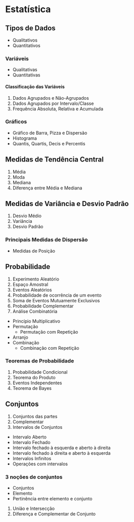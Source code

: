 # Estatística

## Tipos de Dados 
- Qualitativos
- Quantitativos 

### Variáveis 
- Qualitativas
- Quantitativas 

#### Classificação das Variáveis 
1. Dados Agrupados e Não-Agrupados
2. Dados Agrupados por Intervalo/Classe
3. Frequência Absoluta, Relativa e Acumulada 

### Gráficos
- Gráfico de Barra, Pizza e Dispersão
- Histograma
- Quantis, Quartis, Decis e Percentis

## Medidas de Tendência Central 

1. Média 
2. Moda 
3. Mediana
4. Diferença entre Média e Mediana

## Medidas de Variância e Desvio Padrão 

1. Desvio Médio
2. Variância 
3. Desvio Padrão

### Principais Medidas de Dispersão
- Medidas de Posição 

## Probabilidade 

1. Experimento Aleatório
2. Espaço Amostral
3. Eventos Aleatórios
4. Probabilidade de ocorrência de um evento
5. Soma de Eventos Mutuamente Exclusivos 
6. Probabilidade Complementar
7. Análise Combinatória
- Princípio Multiplicativo 
- Permutação
  - Permutação com Repetição
- Arranjo
- Combinação
  - Combinação com Repetição 

### Teoremas de Probabilidade 
1. Probabilidade Condicional
2. Teorema do Produto
3. Eventos Independentes
4. Teorema de Bayes 

## Conjuntos 
1. Conjuntos das partes
2. Complementar
3. Intervalos de Conjuntos 
- Intervalo Aberto
- Intervalo Fechado
- Intervalo fechado à esquerda e aberto à direita
- Intervalo fechado à direita e aberto à esquerda
- Intervalos Infinitos
- Operações com intervalos 

### 3 noções de conjuntos 
- Conjuntos
- Elemento
- Pertinência entre elemento e conjunto 

1. União e Intersecção
2. Diferença e Complementar de Conjunto 
